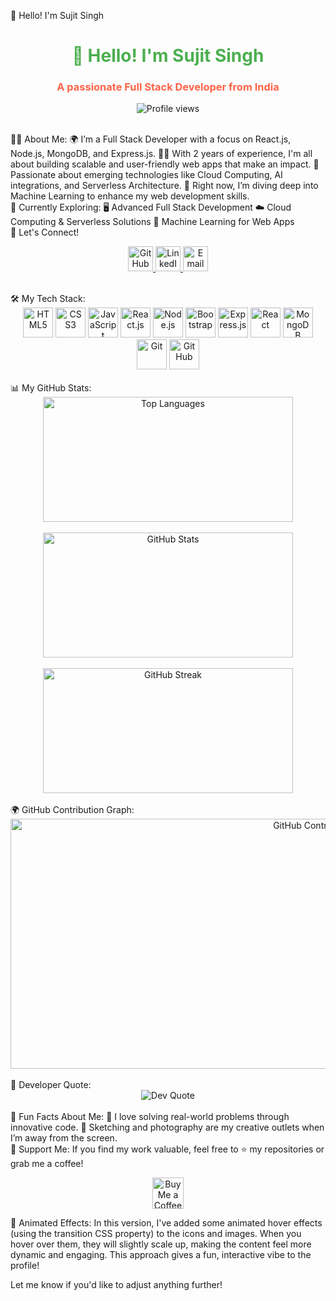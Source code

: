 👋 Hello! I'm Sujit Singh
<h1 align="center" style="color: #4caf50;">👋 Hello! I'm Sujit Singh</h1> <h3 align="center" style="color: #ff6347;">A passionate Full Stack Developer from India</h3> <p align="center"> <img src="https://komarev.com/ghpvc/?username=sujitsingh521&label=Profile%20views&color=0e75b6&style=flat" alt="Profile views" /> </p> <br>
🧑‍💻 About Me:
🌍 I’m a Full Stack Developer with a focus on React.js, Node.js, MongoDB, and Express.js.
👨‍💻 With 2 years of experience, I'm all about building scalable and user-friendly web apps that make an impact.
🚀 Passionate about emerging technologies like Cloud Computing, AI integrations, and Serverless Architecture.
🎯 Right now, I’m diving deep into Machine Learning to enhance my web development skills.
<br>
🌱 Currently Exploring:
🖥️ Advanced Full Stack Development
☁️ Cloud Computing & Serverless Solutions
🤖 Machine Learning for Web Apps
<br>
📲 Let's Connect!
<p align="center"> <a href="https://github.com/sujitsingh521" target="_blank"> <img src="https://img.icons8.com/ios-glyphs/30/000000/github.png" alt="GitHub" width="40" height="40" style="transition: transform 0.3s;"/> </a> <a href="https://www.linkedin.com/in/sujitsingh521/" target="_blank"> <img src="https://img.icons8.com/color/48/000000/linkedin.png" alt="LinkedIn" width="40" height="40" style="transition: transform 0.3s;"/> </a> <a href="mailto:sujitsingh521@example.com" target="_blank"> <img src="https://img.icons8.com/color/48/000000/gmail.png" alt="Email" width="40" height="40" style="transition: transform 0.3s;"/> </a> </p> <br>
🛠️ My Tech Stack:
<div align="center" style="text-align: center;"> <!-- Languages --> <img src="https://img.icons8.com/color/48/000000/html-5.png" alt="HTML5" width="48" height="48" style="transition: transform 0.3s;"/> <img src="https://img.icons8.com/color/48/000000/css3.png" alt="CSS3" width="48" height="48" style="transition: transform 0.3s;"/> <img src="https://img.icons8.com/color/48/000000/javascript.png" alt="JavaScript" width="48" height="48" style="transition: transform 0.3s;"/> <!-- Frameworks --> <img src="https://img.icons8.com/color/48/000000/react-native.png" alt="React.js" width="48" height="48" style="transition: transform 0.3s;"/> <img src="https://img.icons8.com/color/48/000000/nodejs.png" alt="Node.js" width="48" height="48" style="transition: transform 0.3s;"/> <img src="https://img.icons8.com/color/48/000000/bootstrap.png" alt="Bootstrap" width="48" height="48" style="transition: transform 0.3s;"/> <img src="https://img.icons8.com/color/48/000000/express-js.png" alt="Express.js" width="48" height="48" style="transition: transform 0.3s;"/> <img src="https://img.icons8.com/color/48/000000/react.png" alt="React" width="48" height="48" style="transition: transform 0.3s;"/> <!-- Databases --> <img src="https://img.icons8.com/color/48/000000/mongodb.png" alt="MongoDB" width="48" height="48" style="transition: transform 0.3s;"/> <!-- Version Control --> <img src="https://img.icons8.com/color/48/000000/git.png" alt="Git" width="48" height="48" style="transition: transform 0.3s;"/> <img src="https://img.icons8.com/color/48/000000/github-2.png" alt="GitHub" width="48" height="48" style="transition: transform 0.3s;"/> </div> <br>
📊 My GitHub Stats:
<div align="center"> <img src="https://github-readme-stats.vercel.app/api/top-langs/?username=sujitsingh521&layout=compact&theme=radical" alt="Top Languages" width="400" height="200" style="transition: transform 0.3s;"/> <br><br> <img src="https://github-readme-stats.vercel.app/api?username=sujitsingh521&show_icons=true&theme=radical" alt="GitHub Stats" width="400" height="200" style="transition: transform 0.3s;"/> <br><br> <img src="https://github-readme-streak-stats.herokuapp.com/?user=sujitsingh521&theme=radical" alt="GitHub Streak" width="400" height="200" style="transition: transform 0.3s;"/> </div> <br>
🌍 GitHub Contribution Graph:
<div align="center"> <img src="https://files.oaiusercontent.com/file-IJAez9Vz2r8tkfzMeDePyBve?se=2024-11-16T04%3A32%3A51Z&sp=r&sv=2024-08-04&sr=b&rscc=max-age%3D604800%2C%20immutable%2C%20private&rscd=attachment%3B%20filename%3D0cee0668-d343-48ba-a0ba-e317b1bf4153.webp&sig=u3nZqtMkX2DgiAoA7HkR32RpR%2BqWW%2BCYEDo6SpFcnH4%3D" alt="GitHub Contribution Graph" style="width: 1000px; height: 400px; transition: transform 0.3s;"/> </div> <br>
💬 Developer Quote:
<div align="center"> <img src="https://quotes-github-readme.vercel.app/api?type=horizontal&theme=radical" alt="Dev Quote" style="transition: transform 0.3s;"/> </div> <br>
🎯 Fun Facts About Me:
🔭 I love solving real-world problems through innovative code.
🎨 Sketching and photography are my creative outlets when I’m away from the screen.
<br>
💖 Support Me:
If you find my work valuable, feel free to ⭐️ my repositories or grab me a coffee!

<p align="center"> <a href="https://www.buymeacoffee.com/sujitsingh" target="_blank"> <img src="https://img.icons8.com/ios-filled/100/000000/coffee.png" height="50" alt="Buy Me a Coffee" style="transition: transform 0.3s;"/> </a> </p>
🌟 Animated Effects:
In this version, I've added some animated hover effects (using the transition CSS property) to the icons and images. When you hover over them, they will slightly scale up, making the content feel more dynamic and engaging. This approach gives a fun, interactive vibe to the profile!

Let me know if you'd like to adjust anything further!

